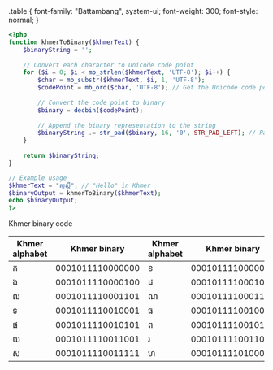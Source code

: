 <link rel="preconnect" href="https://fonts.googleapis.com">
<link rel="preconnect" href="https://fonts.gstatic.com" crossorigin>
<link href="https://fonts.googleapis.com/css2?family=Battambang:wght@100;300;400;700;900&display=swap" rel="stylesheet">
.table {
      font-family: "Battambang", system-ui;
      font-weight: 300;
      font-style: normal;
    }

```php
<?php
function khmerToBinary($khmerText) {
    $binaryString = '';
    
    // Convert each character to Unicode code point
    for ($i = 0; $i < mb_strlen($khmerText, 'UTF-8'); $i++) {
        $char = mb_substr($khmerText, $i, 1, 'UTF-8');
        $codePoint = mb_ord($char, 'UTF-8'); // Get the Unicode code point
        
        // Convert the code point to binary
        $binary = decbin($codePoint);
        
        // Append the binary representation to the string
        $binaryString .= str_pad($binary, 16, '0', STR_PAD_LEFT); // Pad to 16 bits
    }
    
    return $binaryString;
}

// Example usage
$khmerText = "សួស្ដី"; // "Hello" in Khmer
$binaryOutput = khmerToBinary($khmerText);
echo $binaryOutput;
?>

```
<p>Khmer binary code</p>
<table>
  <thead>
    <tr>
      <th>Khmer alphabet</th>
      <th>Khmer binary</th>
      <th>Khmer alphabet</th>
      <th>Khmer binary</th>
      <th>Khmer alphabet</th>
      <th>Khmer binary</th>
      <th>Khmer alphabet</th>
      <th>Khmer binary</th>
    </tr>
  </thead>
  <tbody>
    <tr>
      <td>ក</td>
      <td>0001011110000000</td>
        <td>ខ</td>
        <td>0001011110000001</td>
        <td>គ</td>
        <td>0001011110000010</td>
        <td>ឃ</td>
        <td>0001011110000011</td>
    </tr>
    <tr>
      <td>ង</td>
        <td>0001011110000100</td>
        <td>ដ</td>
        <td>0001011110001010</td>
        <td>ឋ</td>
        <td>0001011110001011</td>
        <td>ឌ</td>
        <td>0001011110001100</td>
    </tr>
      <tr>
      <td>ឍ</td>
        <td>0001011110001101</td>
        <td>ណ</td>
        <td>0001011110001110</td>
         <td>ត</td>
        <td>0001011110001111</td> 
        <td>ថ</td>
        <td>0001011110010000</td>
    </tr>
      <tr>
      <td>ទ</td>
        <td>0001011110010001</td>
        <td>ធ</td>
        <td>0001011110010010</td>
          <td>ន</td>
        <td>0001011110010011</td>
        <td>ប</td>
        <td>0001011110010100</td>
    </tr>
      <tr>
      <td>ផ</td>
        <td>0001011110010101</td>
          <td>ព</td>
        <td>0001011110010110</td>
          <td>ភ</td>
        <td>0001011110010111</td>
          <td>ម</td>
        <td>0001011110011000</td>
    </tr>
      <tr>
      <td>យ</td>
        <td>0001011110011001</td>
          <td>រ</td>
        <td>0001011110011010</td>
          <td>ល</td>
        <td>0001011110011011</td>
          <td>វ</td>
        <td>0001011110011100</td>
    </tr>
      <tr>
      <td>ស</td>
        <td>0001011110011111</td>
        <td>ហ</td>
        <td>0001011110100000</td>
        <td>ឡ</td>
        <td>0001011110100001</td>
          <td>អ</td>
        <td>0001011110100010</td>
    </tr>
  </tbody>
</table>
